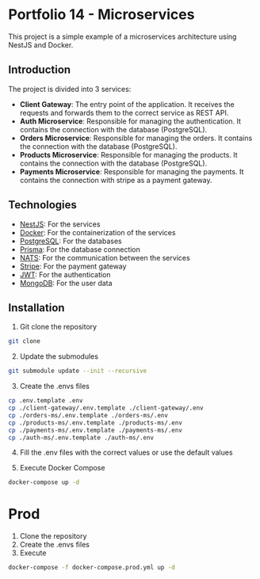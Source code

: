 # Portfolio 14 - Microservices

This project is a simple example of a microservices architecture using NestJS and Docker.

## Introduction

The project is divided into 3 services:

- **Client Gateway**: The entry point of the application. It receives the requests and forwards them to the correct service as REST API.
- **Auth Microservice**: Responsible for managing the authentication. It contains the connection with the database (PostgreSQL).
- **Orders Microservice**: Responsible for managing the orders. It contains the connection with the database (PostgreSQL).
- **Products Microservice**: Responsible for managing the products. It contains the connection with the database (PostgreSQL).
- **Payments Microservice**: Responsible for managing the payments. It contains the connection with stripe as a payment gateway.

## Technologies

- [NestJS](https://nestjs.com/): For the services
- [Docker](https://www.docker.com/): For the containerization of the services
- [PostgreSQL](https://www.postgresql.org/): For the databases
- [Prisma](https://www.prisma.io/): For the database connection
- [NATS](https://nats.io/): For the communication between the services
- [Stripe](https://stripe.com/): For the payment gateway
- [JWT](https://jwt.io/): For the authentication
- [MongoDB](https://www.mongodb.com/): For the user data

## Installation

1. Git clone the repository

```bash
git clone
```

2. Update the submodules

```bash
git submodule update --init --recursive
```

3. Create the .envs files

```bash
cp .env.template .env
cp ./client-gateway/.env.template ./client-gateway/.env
cp ./orders-ms/.env.template ./orders-ms/.env
cp ./products-ms/.env.template ./products-ms/.env
cp ./payments-ms/.env.template ./payments-ms/.env
cp ./auth-ms/.env.template ./auth-ms/.env
```

4. Fill the .env files with the correct values or use the default values

5. Execute Docker Compose

```bash
docker-compose up -d
```

# Prod

1. Clone the repository
2. Create the .envs files
3. Execute

```bash
docker-compose -f docker-compose.prod.yml up -d
```
